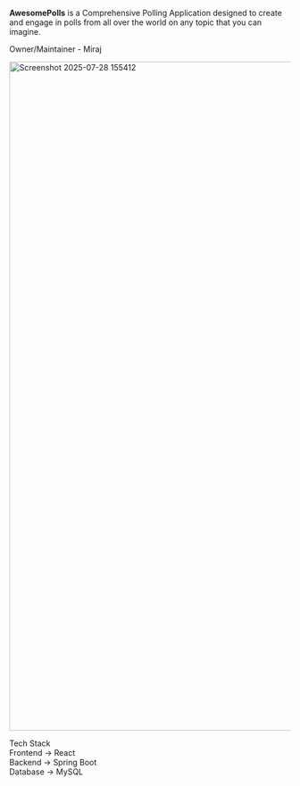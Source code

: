 **AwesomePolls** is a Comprehensive Polling Application designed to create and engage in polls from all over the world on any topic that you can imagine.

Owner/Maintainer - Miraj






<img width="1920" height="1200" alt="Screenshot 2025-07-28 155412" src="https://github.com/user-attachments/assets/85867070-be0f-4f04-a5c0-0d04c473cc91" />




Tech Stack <br>
Frontend -> React <br>
Backend -> Spring Boot <br>
Database -> MySQL
